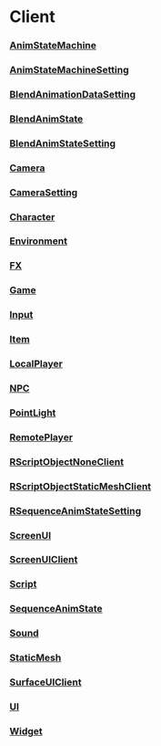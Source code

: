# Client
### [**AnimStateMachine**](AnimStateMachine.md)
### [**AnimStateMachineSetting**](AnimStateMachineSetting.md)
### [**BlendAnimationDataSetting**](BlendAnimationDataSetting.md)
### [**BlendAnimState**](BlendAnimState.md)
### [**BlendAnimStateSetting**](BlendAnimStateSetting.md)
### [**Camera**](Camera.md)
### [**CameraSetting**](CameraSetting.md)
### [**Character**](Character.md)
### [**Environment**](Environment.md)
### [**FX**](FX.md)
### [**Game**](Game.md)
### [**Input**](Input.md)
### [**Item**](Item.md)
### [**LocalPlayer**](LocalPlayer.md)
### [**NPC**](NPC.md)
### [**PointLight**](PointLight.md)
### [**RemotePlayer**](RemotePlayer.md)
### [**RScriptObjectNoneClient**](RScriptObjectNoneClient.md)
### [**RScriptObjectStaticMeshClient**](RScriptObjectStaticMeshClient.md)
### [**RSequenceAnimStateSetting**](RSequenceAnimStateSetting.md)
### [**ScreenUI**](ScreenUI.md)
### [**ScreenUIClient**](ScreenUIClient.md)
### [**Script**](Script.md)
### [**SequenceAnimState**](SequenceAnimState.md)
### [**Sound**](Sound.md)
### [**StaticMesh**](StaticMesh.md)
### [**SurfaceUIClient**](SurfaceUIClient.md)
### [**UI**](UI.md)
### [**Widget**](Widget.md)
